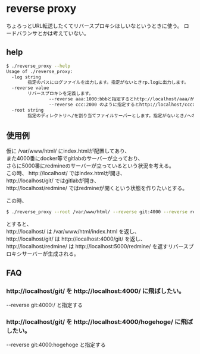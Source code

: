 # reverse proxy

ちょろっとURL転送したくてリバースプロキシほしいなというときに使う。
ロードバランサとかは考えていない。

## help

```sh
$ ./reverse_proxy --help
Usage of ./reverse_proxy:
  -log string
        指定のパスにログファイルを出力します。指定がないときrp.logに出力します。
  -reverse value
        リバースプロキシを定義します。
                --reverse aaa:1000:bbbと指定するとhttp://localhost/aaa/がhttp://localhost:1000/bbbに転送されます。
                --reverse ccc:2000 のように指定するとhttp://localhost/cccがhttp://localhost:2000/ccc/に転送されます。
  -root string
        指定のディレクトリへ/を割り当てファイルサーバーとします。指定がないとき/へのアクセスは404を返します。
```

## 使用例
仮に /var/www/html/ にindex.htmlが配置してあり、  
また4000番にdocker等でgitlabのサーバーが立っており、  
さらに5000番にredmineのサーバーが立っているという状況を考える。  
この時、 http://localhost/ ではindex.htmlが開き、  
http://localhost/git/ ではgitlabが開き、  
http://localhost/redmine/ ではredmineが開くという状態を作りたいとする。

この時、  
```sh
$ ./reverse_proxy --root /var/www/html/ --reverse git:4000 --reverse redmine:5000
```
とすると、  
http://localhost/ は /var/www/html/index.html を返し、  
http://localhost/git/ は http://localhost:4000/git/ を返し、  
http://localhost/redmine/ は http://localhost:5000/redmine/ を返すリバースプロキシサーバーが生成される。  

## FAQ

### http://localhost/git/ を http://localhost:4000/ に飛ばしたい。

--reverse git:4000:/ と指定する

### http://localhost/git/ を http://localhost:4000/hogehoge/ に飛ばしたい。

--reverse git:4000:hogehoge と指定する

